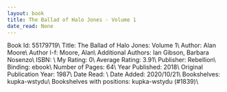 ```yaml
---
layout: book
title: The Ballad of Halo Jones - Volume 1
date_read: None
---
```


Book Id: 55179719\ 
Title: The Ballad of Halo Jones: Volume 1\ 
Author: Alan Moore\ 
Author l-f: Moore, Alan\ 
Additional Authors: Ian Gibson, Barbara Nosenzo\ 
ISBN: \ 
My Rating: 0\ 
Average Rating: 3.91\ 
Publisher: Rebellion\ 
Binding: ebook\ 
Number of Pages: 64\ 
Year Published: 2018\ 
Original Publication Year: 1987\ 
Date Read: \ 
Date Added: 2020/10/21\ 
Bookshelves: kupka-wstydu\ 
Bookshelves with positions: kupka-wstydu (#1839)\ 

